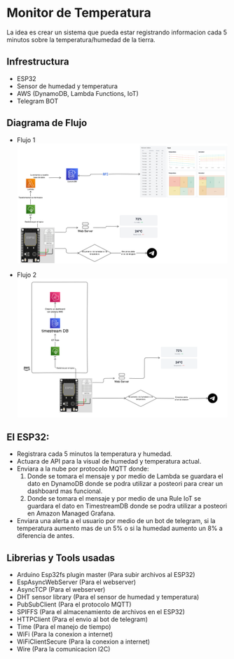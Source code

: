 # Monitor de Temperatura

La idea es crear un sistema que pueda estar registrando informacion cada 5 minutos sobre la temperatura/humedad de la tierra.

## Infrestructura

- ESP32
- Sensor de humedad y temperatura
- AWS (DynamoDB, Lambda Functions, IoT)
- Telegram BOT

## Diagrama de Flujo
- Flujo 1
![alt text](image.png)

- Flujo 2
![alt text](image2.png)


## El ESP32:
- Registrara cada 5 minutos la temperatura y humedad.
- Actuara de API para la visual de humedad y temperatura actual.
- Enviara a la nube por protocolo MQTT donde:
  1. Donde se tomara el mensaje y por medio de Lambda se guardara el dato en DynamoDB donde se podra utilizar a posteori para crear un dashboard mas funcional.
  2. Donde se tomara el mensaje y por medio de una Rule IoT se guardara el dato en TimestreamDB donde se podra utilizar a posteori en Amazon Managed Grafana.
- Enviara una alerta a el usuario por medio de un bot de telegram, si la temperatura aumento mas de un 5% o si la humedad aumento un 8% a diferencia de antes.

## Librerias y Tools usadas
- Arduino Esp32fs plugin master (Para subir archivos al ESP32)
- EspAsyncWebServer (Para el webserver)
- AsyncTCP (Para el webserver)
- DHT sensor library (Para el sensor de humedad y temperatura)
- PubSubClient (Para el protocolo MQTT)
- SPIFFS (Para el almacenamiento de archivos en el ESP32)
- HTTPClient (Para el envio al bot de telegram)
- Time (Para el manejo de tiempo)
- WiFi (Para la conexion a internet)
- WiFiClientSecure (Para la conexion a internet)
- Wire (Para la comunicacion I2C)

